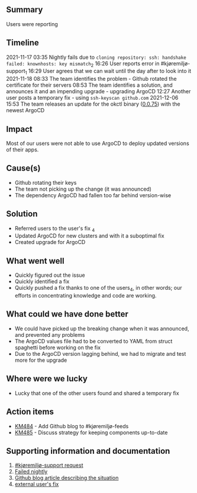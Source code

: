 ## Summary
<!--
Describe the reason and the consequences of the event as short and concise as possible.

Example:
The backend of Oslo Nøkkelen were unavailable for 31 minutes due to an increase in traffic that happened after a
proaktiv melding.
-->
Users were reporting 

## Timeline
<!-- 
Describe the relevant activites in a timeline format. Remember activities leading up to the event being triggered.

2019-12-30
    23:30 A proactive message got sendt out to all the citizens of Oslo
2019-12-31
    08:23 Oslonøkkelen had been downloaded 30.000 times, distributed evenly across iOS and Android, during the past 3 hours
    09:09 DOWNTIME START - backend fails due to the increased load
    09:14 Received Slack notifications due to an increase in 500 status codes in the backend
    09:16 Initiated an investigation into the issue
    09:18 EVENT START - Team creates the Slack channel #citykey-incident-backend to better cooperate on the issue
    09:20 Manually scaling up the number of backend instances
    09:24 Found the error. The backend fails when it tries to read an item in the database that doesn't exist. Only happens upon a users first login
    09:28 Pull request with a fix created: http://github.com/oslokommune/something/something/pr/298
    09:34 Pull request 298 merged and deployed to production
    09:39 PROBLEM FIXED - Amount of 500 status code requests are decreasing
    09:40 DOWNTIME END - Amount of 500 status codes are down to zero
    10:10 EVENT END - Reaches criteria of 30 minutes with normal activity
-->
2021-11-17
    03:35 Nightly fails due to `cloning repository: ssh: handshake failed: knownhosts: key mismatch`<sub>2</sub>
    16:26 User reports error in #kjøremiljø-support<sub>1</sub>
    16:29 User agrees that we can wait until the day after to look into it
2021-11-18
    08:33 The team identifies the problem - Github rotated the certificate for their servers
    08:53 The team identifies a solution, and announces it and an impending upgrade - upgrading ArgoCD
    12:27 Another user posts a temporary fix - using `ssh-keyscan github.com`
2021-12-06
    15:53 The team releases an update for the okctl binary ([0.0.75](https://github.com/oslokommune/okctl/releases/tag/v0.0.75)) with the newest ArgoCD

## Impact
<!--
Describe the consequences this had for the organization.

Example:
- Approximately 30.000 users downloaded and experienced an error using the app.
- Users already logged in experienced some minor delay in the app
-->
Most of our users were not able to use ArgoCD to deploy updated versions of their apps.

## Cause(s)
<!--
Describe relevant factors that played a part in causing the event.

Example:
The error happened due to a combination of:
- A spike of new users
- A bug in the backend code for user creation
-->
- Github rotating their keys
- The team not picking up the change (it was announced)
- The dependency ArgoCD had fallen too far behind version-wise

## Solution
<!--
Describe how the problem was fixed.

Example:
- Manually scaled up number of backend instances letting regular traffic stay unaffected
- Created a fix for the database schema
-->
- Referred users to the user's fix <sub>4</sub>
- Updated ArgoCD for new clusters and with it a suboptimal fix
- Created upgrade for ArgoCD

## What went well
<!--
Describe what went well trying to handle the event.

Example:
- Alerting mechanisms worked brilliantly when errors started comming in
- Deploying the database update was fast
-->
- Quickly figured out the issue
- Quickly identified a fix
- Quickly pushed a fix thanks to one of the users<sub>4</sub>, in other words; our efforts in concentrating knowledge
    and code are working.

## What could we have done better
<!--
Describe what went wrong trying to handle the event.

Example:
- Had to manually roll back the database while testing fixes
-->
- We could have picked up the breaking change when it was announced, and prevented any problems
- The ArgoCD values file had to be converted to YAML from struct spaghetti before working on the fix
- Due to the ArgoCD version lagging behind, we had to migrate and test more for the upgrade

## Where were we lucky
<!--
Describe briefly the situations related to this event where we got lucky.

Example:
- Updating the database schema fixed the problem
- Manual horizontal scale up ensured a small amount of users was affected
-->
- Lucky that one of the other users found and shared a temporary fix

## Action items
<!--
Describe and reference specific action items

Example:
[KM123](https://trello.com/c/nJpSSGCs/455-post-mortem-the-github-cert-issue) - Add backoff for login in the iOS app
[KM221](https://trello.com/c/nJpSSGCs/455-post-mortem-the-github-cert-issue) - Add tests in the backend for creating a user and authenticating
-->
- [KM484](https://trello.com/c/KFY52VE3) - Add Github blog to #kjøremiljø-feeds
- [KM485](https://trello.com/c/uZawm9Sz) - Discuss strategy for keeping components up-to-date
 
## Supporting information and documentation
<!--
Add relevant additional information or documentation.

Example: images of metrics that show when something went wrong, relevant pieces of logs, etc
-->

1) [#kjøremiljø-support request](https://oslokommune.slack.com/archives/CV9EGL9UG/p1637162801019900)
2) [Failed nightly](https://oslokommune.slack.com/archives/C018EFCSC4W/p1637116522239900)
3) [Github blog article describing the situation](https://github.blog/2021-09-01-improving-git-protocol-security-github/)
4) [external user's fix](https://oslokommune.slack.com/archives/CV9EGL9UG/p1637234863021300?thread_ts=1637162801.019900&cid=CV9EGL9UG)